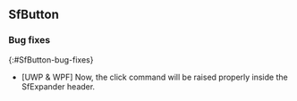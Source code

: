 ## SfButton

### Bug fixes
{:#SfButton-bug-fixes}

* [UWP & WPF] Now, the click command will be raised properly inside the SfExpander header.